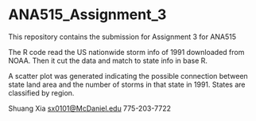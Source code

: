 # ANA515_Assignment_3

This repository contains the submission for Assignment 3 for ANA515

The R code read the US nationwide storm info of 1991 downloaded from NOAA. Then it cut the data and match to state info in base R.

A scatter plot was generated indicating the possible connection between state land area and the number of storms in that state in 1991. States are classified by region.

Shuang Xia
sx0101@McDaniel.edu
775-203-7722
